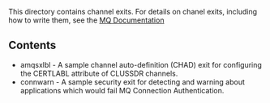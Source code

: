 
This directory contains channel exits. For details on chanel exits, including how to write them, see the [MQ Documentation](https://www.ibm.com/docs/en/ibm-mq/latest?topic=services-channel-exit-programs-messaging-channels)

## Contents

* amqsxlbl - A sample channel auto-definition (CHAD) exit for configuring the CERTLABL attribute of CLUSSDR channels.
* connwarn - A sample security exit for detecting and warning about applications which would fail MQ Connection Authentication.
